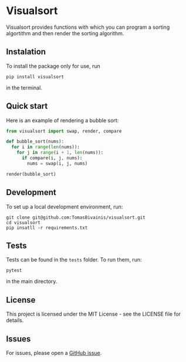 # Visualsort

Visualsort provides functions with which you can program a sorting algortithm and then render the sorting algorithm.

## Instalation

To install the package only for use, run

```
pip install visualsort
```

in the terminal.

## Quick start

Here is an example of rendering a bubble sort:

```python
from visualsort import swap, render, compare

def bubble_sort(nums):
  for i in range(len(nums)):
    for j in range(i + 1, len(nums)):
      if compare(i, j, nums):
        nums = swap(i, j, nums)

render(bubble_sort)
```

## Development

To set up a local development environment, run:

```
git clone git@github.com:TomasBivainis/visualsort.git
cd visualsort
pip insatll -r requirements.txt
```

## Tests

Tests can be found in the `tests` folder. To run them, run:

```
pytest
```

in the main directory.

## License

This project is licensed under the MIT License - see the LICENSE file for details.

## Issues

For issues, please open a [GitHub issue](https://github.com/TomasBivainis/visualsort/issues).
